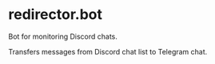 # redirector.bot

Bot for monitoring Discord chats.

Transfers messages from Discord chat list to Telegram chat.

